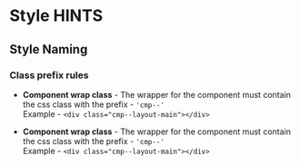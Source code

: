 # Style HINTS

## Style Naming


### Class prefix rules
- **Component wrap class** - The wrapper for the component must contain the css class with the prefix - `'cmp--'`   
Example - `<div class="cmp--layout-main"></div>`

- **Component wrap class** - The wrapper for the component must contain the css class with the prefix - `'cmp--'`   
Example - `<div class="cmp--layout-main"></div>`
